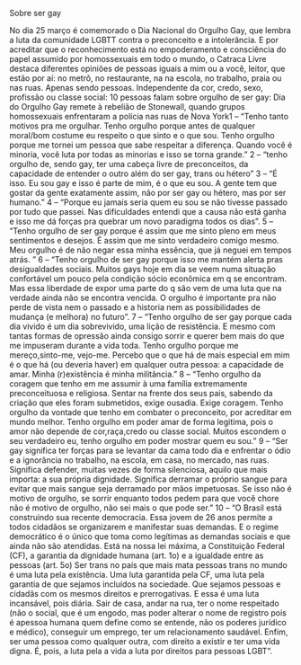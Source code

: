 Sobre ser gay

No dia 25 março é comemorado o Dia Nacional do Orgulho Gay, que
lembra a luta da comunidade LGBTT contra o preconceito e a
intolerância.
E por acreditar que o reconhecimento está no empoderamento e
consciência do papel assumido por homossexuais em todo o mundo,
o Catraca Livre destaca diferentes opiniões de pessoas iguais a mim
ou a você, leitor, que estão por aí: no metrô, no restaurante, na na
escola, no trabalho, praia ou nas ruas. Apenas sendo pessoas.
Independente da cor, credo, sexo, profissão ou classe social: 10
pessoas falam sobre orgulho de ser gay:
Dia do Orgulho Gay remete à rebelião de Stonewall, quando grupos homossexuais enfrentaram a
polícia nas ruas de Nova York1 – “Tenho tanto motivos pra me orgulhar. Tenho orgulho porque antes
de qualquer moral/bom costume eu respeito o que sinto e o que sou.
Tenho orgulho porque me tornei um pessoa que sabe respeitar a
diferença. Quando você é minoria, você luta por todas as minorias e
isso se torna grande.”
2 – “tenho orgulho de, sendo gay, ter uma cabeça livre de
preconceitos, da capacidade de entender o outro além do ser gay,
trans ou hétero”
3 – “É isso. Eu sou gay e isso é parte de mim, é o que eu sou. A gente
tem que gostar da gente exatamente assim, não por ser gay ou
hétero, mas por ser humano.”
4 – “Porque eu jamais seria quem eu sou se não tivesse passado por
tudo que passei. Nas dificuldades entendi que a causa não está ganha
e isso me dá forças pra quebrar um novo paradigma todos os dias”.
5 – “Tenho orgulho de ser gay porque é assim que me sinto pleno em
meus sentimentos e desejos. É assim que me sinto verdadeiro comigo
mesmo. Meu orgulho é de não negar essa minha essência, que já
neguei em tempos atrás. ”
6 – “Tenho orgulho de ser gay porque isso me mantém alerta pras
desigualdades sociais. Muitos gays hoje em dia se veem numa
situação confortável um pouco pela condição sócio econômica em q se
encontram. Mas essa liberdade de expor uma parte do q são vem de
uma luta que na verdade ainda não se encontra vencida. O orgulho é
importante pra não perde de vista nem o passado e a historia nem as
possibilidades de mudança (e melhora) no futuro”.
7 – “Tenho orgulho de ser gay porque cada dia vivido é um dia
sobrevivido, uma lição de resistência. E mesmo com tantas formas de
opressão ainda consigo sorrir e querer bem mais do que me
impuseram durante a vida toda. Tenho orgulho porque me mereço,sinto-me, vejo-me. Percebo que o que há de mais especial em mim é o
que há (ou deveria haver) em qualquer outra pessoa: a capacidade de
amar. Minha (r)existência é minha militância.”
8 – “Tenho orgulho da coragem que tenho em me assumir à uma
família extremamente preconceituosa e religiosa. Sentar na frente dos
seus pais, sabendo da criação que eles foram submetidos, exige
ousadia. Exige coragem. Tenho orgulho da vontade que tenho em
combater o preconceito, por acreditar em mundo melhor. Tenho
orgulho em poder amar de forma legitima, pois o amor não depende
de cor,raça,credo ou classe social. Muitos escondem o seu verdadeiro
eu, tenho orgulho em poder mostrar quem eu sou.”
9 – “Ser gay significa ter forças para se levantar da cama todo dia e
enfrentar o ódio e a ignorância no trabalho, na escola, em casa, no
mercado, nas ruas. Significa defender, muitas vezes de forma
silenciosa, aquilo que mais importa: a sua própria dignidade. Significa
derramar o próprio sangue para evitar que mais sangue seja
derramado por mãos impetuosas. Se isso não é motivo de orgulho, se
sorrir enquanto todos pedem para que você chore não é motivo de
orgulho, não sei mais o que pode ser.”
10 – “O Brasil está construindo sua recente democracia. Essa jovem
de 26 anos permite a todos cidadãos se organizarem e manifestar
suas demandas. E o regime democrático é o único que toma como
legítimas as demandas sociais e que ainda não são atendidas. Está na
nossa lei máxima, a Constituição Federal (CF), a garantia da dignidade
humana (art. 1o) e a igualdade entre as pessoas (art. 5o) Ser trans no
país que mais mata pessoas trans no mundo é uma luta pela
existência. Uma luta garantida pela CF, uma luta pela garantia de que
sejamos incluídos na sociedade. Que sejamos pessoas e cidadãs com
os mesmos direitos e prerrogativas. E essa é uma luta incansável, pois
diária. Sair de casa, andar na rua, ter o nome respeitado (não o social,
que é um engodo, mas poder alterar o nome de registro pois é apessoa humana quem define como se entende, não os poderes
jurídico e médico), conseguir um emprego, ter um relacionamento
saudável. Enfim, ser uma pessoa como qualquer outra, com direito a
existir e ter uma vida digna. É, pois, a luta pela a vida a luta por
direitos para pessoas LGBT”.
